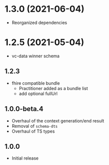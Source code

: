 # 1.3.0 (2021-06-04)
* Reorganized dependencies
#  1.2.5 (2021-05-04)
* vc-data winner schema
## 1.2.3
 - fhire compatible bundle 
   * Practitioner added as a bundle list
   * add optional fullUrl 
    
## 1.0.0-beta.4

- Overhaul of the context generation/end result
- Removal of `schema-dts`
- Overhaul of TS types

## 1.0.0

- Initial release
